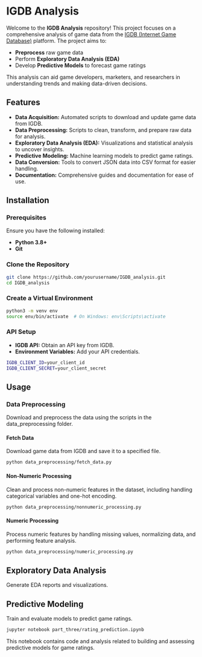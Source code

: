 # IGDB Analysis

Welcome to the **IGDB Analysis** repository! This project focuses on a comprehensive analysis of game data from the [IGDB (Internet Game Database)](https://www.igdb.com/) platform. The project aims to:

- **Preprocess** raw game data
- Perform **Exploratory Data Analysis (EDA)**
- Develop **Predictive Models** to forecast game ratings

This analysis can aid game developers, marketers, and researchers in understanding trends and making data-driven decisions.

## Features

- **Data Acquisition:** Automated scripts to download and update game data from IGDB.
- **Data Preprocessing:** Scripts to clean, transform, and prepare raw data for analysis.
- **Exploratory Data Analysis (EDA):** Visualizations and statistical analysis to uncover insights.
- **Predictive Modeling:** Machine learning models to predict game ratings.
- **Data Conversion:** Tools to convert JSON data into CSV format for easier handling.
- **Documentation:** Comprehensive guides and documentation for ease of use.

## Installation

### Prerequisites

Ensure you have the following installed:

- **Python 3.8+**
- **Git**

### Clone the Repository

```bash
git clone https://github.com/yourusername/IGDB_analysis.git
cd IGDB_analysis
```

### Create a Virtual Environment
```bash
python3 -m venv env
source env/bin/activate  # On Windows: env\Scripts\activate
```

### API Setup
- **IGDB API:** Obtain an API key from IGDB.
- **Environment Variables:** Add your API credentials.
```bash
IGDB_CLIENT_ID=your_client_id
IGDB_CLIENT_SECRET=your_client_secret
```

## Usage
### Data Preprocessing
Download and preprocess the data using the scripts in the data_preprocessing folder.

#### Fetch Data
Download game data from IGDB and save it to a specified file.
```bash
python data_preprocessing/fetch_data.py
```
#### Non-Numeric Processing
Clean and process non-numeric features in the dataset, including handling categorical variables and one-hot encoding.
```bash
python data_preprocessing/nonnumeric_processing.py
```
#### Numeric Processing
Process numeric features by handling missing values, normalizing data, and performing feature analysis.
```bash
python data_preprocessing/numeric_processing.py
```

## Exploratory Data Analysis
Generate EDA reports and visualizations.



## Predictive Modeling
Train and evaluate models to predict game ratings.
```bash
jupyter notebook part_three/rating_prediction.ipynb
```
This notebook contains code and analysis related to building and assessing predictive models for game ratings.